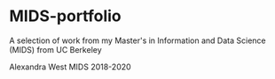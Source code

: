 # MIDS-portfolio
A selection of work from my Master's in Information and Data Science (MIDS) from UC Berkeley

Alexandra West
MIDS 2018-2020
